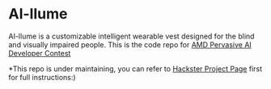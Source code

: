 # AI-llume

AI-llume is a customizable intelligent wearable vest designed for the blind and visually impaired people. This is the code repo for [AMD Pervasive AI Developer Contest](https://www.hackster.io/contests/amd2023)

*This repo is under maintaining, you can refer to [Hackster Project Page](https://www.hackster.io/aillume/ai-llume-ef4ed0) first for full instructions:)
